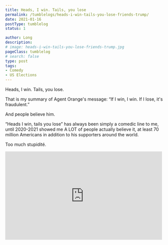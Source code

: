 ```yaml
---
title: Heads, I win. Tails, you lose
permalink: /tumblelogs/heads-i-win-tails-you-lose-friends-trump/
date: 2021-01-16
postType: tumblelog
status: 1

author: Long
description: 
# image: heads-i-win-tails-you-lose-friends-trump.jpg
pageClass: tumblelog
# search: false
type: post
tags:
- Comedy
- US Elections
---
```


Heads, I win. Tails, you lose.

That is my summary of Agent Orange's message: “If I win, I win. If I lose, it's fraudulent.”

And people believe him.

“Heads I win, tails you lose” has always been simply a comedic line to me, until 2020-2021 showed me A LOT of people actually believe it, at least 70 million Americans in addition to his supporters around the world.

Too much stupidité.

<div class="video-wrapper">
  <iframe width="500" height="281" src="https://www.youtube.com/embed/QVCmWVD-NH4?feature=oembed" frameborder="0" allow="autoplay; encrypted-media" allowfullscreen=""></iframe>
</div>
